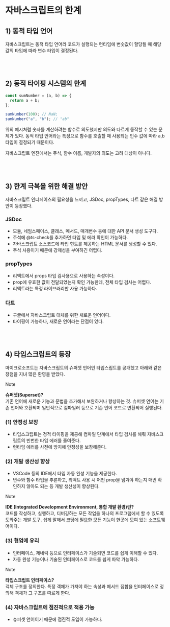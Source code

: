 # 자바스크립트의 한계

## 1) 동적 타입 언어

자바스크립트는 동적 타입 언어라 코드가 실행되는 런타임에 변숫값이 할당될 때 해당 값의 타입에 따라 변수 타입이 결정된다.

<br />
<br />

## 2) 동적 타이핑 시스템의 한계

```js
const sumNumber = (a, b) => {
  return a + b;
};

sumNumber(100); // NaN;
sumNumber("a", "b"); // "ab"
```

위의 예시처럼 숫자를 계산하려는 함수로 의도했지만 의도와 다르게 동작할 수 있는 문제가 있다. 동적 타입 언어라는 특성으로 함수를 호출할 때 사용되는 인수 값에 따라 a,b 타입이 결정되기 때문이다.

자바스크립트 엔진에서는 주석, 함수 이름, 개발자의 의도는 고려 대상이 아니다.

<br />
<br />

## 3) 한계 극복을 위한 해결 방안

자바스크립트 인터페이스의 필요성을 느끼고, JSDoc, propTypes, 다트 같은 해결 방안이 등장했다.

### JSDoc

- 모듈, 네임스페이스, 클래스, 메서드, 매개변수 등에 대한 API 문서 생성 도구다.
- 주석에 @ts-check를 추가하면 타입 및 에러 확인이 가능하다.
- 자바스크립트 소스코드에 타입 힌트를 제공하는 HTML 문서를 생성할 수 있다.
- 주석 사용이기 때문에 강제성을 부여하긴 어렵다.

### propTypes

- 리액트에서 props 타입 검사용으로 사용하는 속성이다.
- prop에 유효한 값이 전달되었는지 확인 가능한데, 전체 타입 검사는 어렵다.
- 리액트라는 특정 라이브러리만 사용 가능하다.

### 다트

- 구글에서 자바스크립트 대체를 위한 새로운 언어이다.
- 타이핑이 가능하나, 새로운 언어라는 단점이 있다.

<br />
<br />

## 4) 타입스크립트의 등장

마이크로소프트는 자바스크립트의 슈퍼셋 언어인 타입스립트를 공개했고 아래와 같은 장점을 지녀 많은 환영을 받았다.

> [!NOTE]
> **슈퍼셋(Superset)?** <br /> 기존 언어에 새로운 기능과 문법을 추가해서 보완하거나 향상하는 것. 슈퍼셋 언어는 기존 언어와 호환되며 일반적으로 컴파일러 등으로 기존 언어 코드로 변환되어 실행된다.

### (1) 안정성 보장

- 타입스크립트는 정적 타이핑을 제공해 컴파일 단계에서 타입 검사를 해줘 자바스크립트의 빈번한 타입 에러를 줄여준다.
- 런타임 에러를 사전에 방지해 안정성을 보장해준다.

### (2) 개발 생산성 향상

- VSCode 등의 IDE에서 타입 자동 완성 기능을 제공한다.
- 변수와 함수 타입을 추론하고, 리액트 사용 시 어떤 prop을 넘겨야 하는지 매번 확인하지 않아도 되는 등 개발 생산성이 향상된다.

> [!NOTE]
> **IDE (Integrated Development Environment, 통합 개발 환경)란?** <br /> 코드를 작성하고, 실행하고, 디버깅하는 모든 작업을 하나의 프로그램에서 할 수 있도록 도와주는 개발 도구. 쉽게 말해서 코딩에 필요한 모든 기능이 한곳에 모여 있는 소프트웨어이다.

### (3) 협업에 유리

- 인터페이스, 제네릭 등으로 인터페이스가 기술되면 코드를 쉽게 이해할 수 있다.
- 자동 완성 기능이나 기술된 인터페이스로 코드를 쉽게 파악 가능하다.

> [!NOTE]
> **타입스크립트 인터페이스?** <br /> 객체 구조를 정의한다. 특정 객체가 가져야 하는 속성과 메서드 집합을 인터페이스로 정의해 객체가 그 구조를 따르게 한다.

### (4) 자바스크립트에 점진적으로 적용 가능

- 슈퍼셋 언어이기 때문에 점진적 도입이 가능하다.

